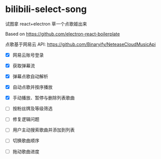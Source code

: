 # bilibili-select-song

试图拿 react+electron 草一个点歌姬出来

Based on https://github.com/electron-react-boilerplate

点歌基于网易云 API: https://github.com/Binaryify/NeteaseCloudMusicApi

+ [x] 网易云账号登录
+ [x] 获取弹幕流
+ [x] 弹幕点歌自动解析
+ [x] 自动点歌并按序播放
+ [x] 手动播放、暂停与删除列表歌曲
+ [ ] 按粉丝牌及等级筛选
+ [ ] 修复逻辑问题
+ [ ] 用户主动搜索歌曲并添加到列表
+ [ ] 切换歌曲顺序
+ [ ] 拖动歌曲进度

